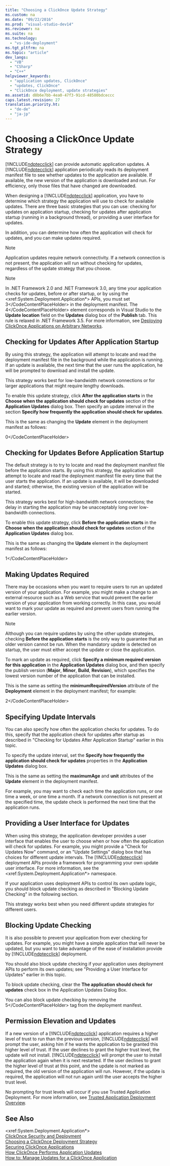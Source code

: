 ```yaml
---
title: "Choosing a ClickOnce Update Strategy"
ms.custom: na
ms.date: "09/22/2016"
ms.prod: "visual-studio-dev14"
ms.reviewer: na
ms.suite: na
ms.technology: 
  - "vs-ide-deployment"
ms.tgt_pltfrm: na
ms.topic: "article"
dev_langs: 
  - "VB"
  - "CSharp"
  - "C++"
helpviewer_keywords: 
  - "application updates, ClickOnce"
  - "updates, ClickOnce"
  - "ClickOnce deployment, update strategies"
ms.assetid: d8b6e7bb-4ea0-47f3-91cd-48580bdceccc
caps.latest.revision: 27
translation.priority.ht: 
  - "de-de"
  - "ja-jp"
---
```

# Choosing a ClickOnce Update Strategy
[!INCLUDE[ndptecclick](../vs140/includes/ndptecclick_md.md)] can provide automatic application updates. A [!INCLUDE[ndptecclick](../vs140/includes/ndptecclick_md.md)] application periodically reads its deployment manifest file to see whether updates to the application are available. If available, the new version of the application is downloaded and run. For efficiency, only those files that have changed are downloaded.  
  
 When designing a [!INCLUDE[ndptecclick](../vs140/includes/ndptecclick_md.md)] application, you have to determine which strategy the application will use to check for available updates. There are three basic strategies that you can use: checking for updates on application startup, checking for updates after application startup (running in a background thread), or providing a user interface for updates.  
  
 In addition, you can determine how often the application will check for updates, and you can make updates required.  
  
> [!NOTE]
>  Application updates require network connectivity. If a network connection is not present, the application will run without checking for updates, regardless of the update strategy that you choose.  
  
> [!NOTE]
>  In .NET Framework 2.0 and .NET Framework 3.0, any time your application checks for updates, before or after startup, or by using the \<xref:System.Deployment.Application*> APIs, you must set <CodeContentPlaceHolder>3\</CodeContentPlaceHolder> in the deployment manifest. The <CodeContentPlaceHolder>4\</CodeContentPlaceHolder> element corresponds in Visual Studio to the **Update location** field on the **Updates** dialog box of the **Publish** tab. This rule is relaxed in .NET Framework 3.5. For more information, see [Deploying ClickOnce Applications on Arbitrary Networks](../vs140/deploying-clickonce-applications-for-testing-and-production-servers-without-resigning.md).  
  
## Checking for Updates After Application Startup  
 By using this strategy, the application will attempt to locate and read the deployment manifest file in the background while the application is running. If an update is available, the next time that the user runs the application, he will be prompted to download and install the update.  
  
 This strategy works best for low-bandwidth network connections or for larger applications that might require lengthy downloads.  
  
 To enable this update strategy, click **After the application starts** in the **Choose when the application should check for updates** section of the **Application Updates** dialog box. Then specify an update interval in the section **Specify how frequently the application should check for updates**.  
  
 This is the same as changing the **Update** element in the deployment manifest as follows:  
  
<CodeContentPlaceHolder>0\</CodeContentPlaceHolder>  
## Checking for Updates Before Application Startup  
 The default strategy is to try to locate and read the deployment manifest file before the application starts. By using this strategy, the application will attempt to locate and read the deployment manifest file every time that the user starts the application. If an update is available, it will be downloaded and started; otherwise, the existing version of the application will be started.  
  
 This strategy works best for high-bandwidth network connections; the delay in starting the application may be unacceptably long over low-bandwidth connections.  
  
 To enable this update strategy, click **Before the application starts** in the **Choose when the application should check for updates** section of the **Application Updates** dialog box.  
  
 This is the same as changing the **Update** element in the deployment manifest as follows:  
  
<CodeContentPlaceHolder>1\</CodeContentPlaceHolder>  
## Making Updates Required  
 There may be occasions when you want to require users to run an updated version of your application. For example, you might make a change to an external resource such as a Web service that would prevent the earlier version of your application from working correctly. In this case, you would want to mark your update as required and prevent users from running the earlier version.  
  
> [!NOTE]
>  Although you can require updates by using the other update strategies, checking **Before the application starts** is the only way to guarantee that an older version cannot be run. When the mandatory update is detected on startup, the user must either accept the update or close the application.  
  
 To mark an update as required, click **Specify a minimum required version for this application** in the **Application Updates** dialog box, and then specify the publish version (**Major**, **Minor**, **Build**, **Revision**), which specifies the lowest version number of the application that can be installed.  
  
 This is the same as setting the **minimumRequiredVersion** attribute of the **Deployment** element in the deployment manifest; for example:  
  
<CodeContentPlaceHolder>2\</CodeContentPlaceHolder>  
## Specifying Update Intervals  
 You can also specify how often the application checks for updates. To do this, specify that the application check for updates after startup as described in "Checking for Updates After Application Startup" earlier in this topic.  
  
 To specify the update interval, set the **Specify how frequently the application should check for updates** properties in the **Application Updates** dialog box.  
  
 This is the same as setting the **maximumAge** and **unit** attributes of the **Update** element in the deployment manifest.  
  
 For example, you may want to check each time the application runs, or one time a week, or one time a month. If a network connection is not present at the specified time, the update check is performed the next time that the application runs.  
  
## Providing a User Interface for Updates  
 When using this strategy, the application developer provides a user interface that enables the user to choose when or how often the application will check for updates. For example, you might provide a "Check for Updates Now" command, or an "Update Settings" dialog box that has choices for different update intervals. The [!INCLUDE[ndptecclick](../vs140/includes/ndptecclick_md.md)] deployment APIs provide a framework for programming your own update user interface. For more information, see the \<xref:System.Deployment.Application*> namespace.  
  
 If your application uses deployment APIs to control its own update logic, you should block update checking as described in "Blocking Update Checking" in the following section.  
  
 This strategy works best when you need different update strategies for different users.  
  
## Blocking Update Checking  
 It is also possible to prevent your application from ever checking for updates. For example, you might have a simple application that will never be updated, but you want to take advantage of the ease of installation provide by [!INCLUDE[ndptecclick](../vs140/includes/ndptecclick_md.md)] deployment.  
  
 You should also block update checking if your application uses deployment APIs to perform its own updates; see "Providing a User Interface for Updates" earlier in this topic.  
  
 To block update checking, clear the **The application should check for updates** check box in the Application Updates Dialog Box.  
  
 You can also block update checking by removing the <CodeContentPlaceHolder>5\</CodeContentPlaceHolder> tag from the deployment manifest.  
  
## Permission Elevation and Updates  
 If a new version of a [!INCLUDE[ndptecclick](../vs140/includes/ndptecclick_md.md)] application requires a higher level of trust to run than the previous version, [!INCLUDE[ndptecclick](../vs140/includes/ndptecclick_md.md)] will prompt the user, asking him if he wants the application to be granted this higher level of trust. If the user declines to grant the higher trust level, the update will not install. [!INCLUDE[ndptecclick](../vs140/includes/ndptecclick_md.md)] will prompt the user to install the application again when it is next restarted. If the user declines to grant the higher level of trust at this point, and the update is not marked as required, the old version of the application will run. However, if the update is required, the application will not run again until the user accepts the higher trust level.  
  
 No prompting for trust levels will occur if you use Trusted Application Deployment. For more information, see [Trusted Application Deployment Overview](../vs140/trusted-application-deployment-overview.md).  
  
## See Also  
 \<xref:System.Deployment.Application*>   
 [ClickOnce Security and Deployment](../vs140/clickonce-security-and-deployment.md)   
 [Choosing a ClickOnce Deployment Strategy](../vs140/choosing-a-clickonce-deployment-strategy.md)   
 [Securing ClickOnce Applications](../vs140/securing-clickonce-applications.md)   
 [How ClickOnce Performs Application Updates](../vs140/how-clickonce-performs-application-updates.md)   
 [How to: Manage Updates for a ClickOnce Application](../vs140/how-to--manage-updates-for-a-clickonce-application.md)